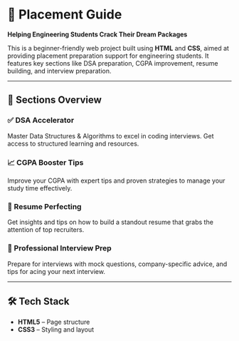 # 📘 Placement Guide

**Helping Engineering Students Crack Their Dream Packages**

This is a beginner-friendly web project built using **HTML** and **CSS**, aimed at providing placement preparation support for engineering students. It features key sections like DSA preparation, CGPA improvement, resume building, and interview preparation.

---

## 📌 Sections Overview

### ✅ DSA Accelerator  
Master Data Structures & Algorithms to excel in coding interviews. Get access to structured learning and resources.

### 📈 CGPA Booster Tips  
Improve your CGPA with expert tips and proven strategies to manage your study time effectively.

### 📝 Resume Perfecting  
Get insights and tips on how to build a standout resume that grabs the attention of top recruiters.

### 💼 Professional Interview Prep  
Prepare for interviews with mock questions, company-specific advice, and tips for acing your next interview.

---

## 🛠️ Tech Stack

- **HTML5** – Page structure  
- **CSS3** – Styling and layout  
